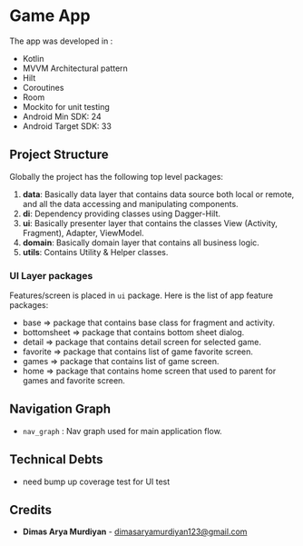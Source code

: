 # Game App

The app was developed in :
- Kotlin
- MVVM Architectural pattern
- Hilt
- Coroutines
- Room
- Mockito for unit testing
- Android Min SDK: 24
- Android Target SDK: 33

## Project Structure
Globally the project has the following top level packages:
1. **data**: Basically data layer that contains data source both local or remote, and all the data accessing and manipulating components.
2. **di**: Dependency providing classes using Dagger-Hilt.
3. **ui**: Basically presenter layer that contains the classes View (Activity, Fragment), Adapter, ViewModel.
4. **domain**: Basically domain layer that contains all business logic.
5. **utils**: Contains Utility & Helper classes.

### UI Layer packages
Features/screen is placed in `ui` package. Here is the list of app feature packages:
- base ⇒ package that contains base class for fragment and activity.
- bottomsheet ⇒ package that contains bottom sheet dialog.
- detail ⇒ package that contains detail screen for selected game.
- favorite ⇒ package that contains list of game favorite screen.
- games ⇒ package that contains list of game screen.
- home ⇒ package that contains home screen that used to parent for games and favorite screen.

## Navigation Graph
- `nav_graph` : Nav graph used for main application flow.

## Technical Debts
- need bump up coverage test for UI test

## Credits
- **Dimas Arya Murdiyan** - dimasaryamurdiyan123@gmail.com